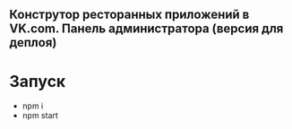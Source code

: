## Конструтор ресторанных приложений в VK.com. Панель администратора (версия для деплоя)

# Запуск
- npm i
- npm start
